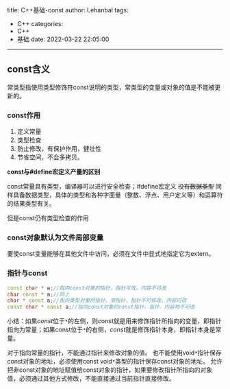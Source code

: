 title: C++基础-const
author: Lehanbal
tags:
  - C++
categories:
  - C++
  - 基础
date: 2022-03-22 22:05:00
---
## const含义

常类型指使用类型修饰符const说明的类型，常类型的变量或对象的值是不能被更新的。

### const作用

1. 定义常量
2. 类型检查
3. 防止修改，有保护作用，健壮性
4. 节省空间，不会多拷贝。

**const与#define宏定义产量的区别**

const常量具有类型，编译器可以进行安全检查；#define宏定义 ~~没有数据类型~~ 同样具备数据类型，具体的类型和各种字面量（整数、浮点、用户定义等）和运算符的结果类型有关。

但是const仍有类型检查的作用

### const对象默认为文件局部变量

要使const变量能够在其他文件中访问，必须在文件中显式地指定它为extern。

### 指针与const

```c++
const char * a;//指向const对象的指针，指针可改，内容不可改
char const * a;//同上
char * const a;//指向类型对象的指针。常指针，指针不可修改，内容可改
const char * const a;//指向const对象的const指针，指针、内容均不可改
```

小结：如果*const*位于`*`的左侧，则const就是用来修饰指针所指向的变量，即指针指向为常量；如果const位于`*`的右侧，*const*就是修饰指针本身，即指针本身是常量。

对于指向常量的指针，不能通过指针来修改对象的值。
也不能使用void`*`指针保存const对象的地址，必须使用const void`*`类型的指针保存const对象的地址。
允许把非const对象的地址赋值给const对象的指针，如果要修改指针所指向的对象值，必须通过其他方式修改，不能直接通过当前指针直接修改。